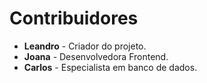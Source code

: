 # Contribuidores

- **Leandro** - Criador do projeto.
- **Joana** - Desenvolvedora Frontend.
- **Carlos** - Especialista em banco de dados.
